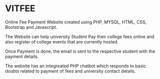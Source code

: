 # VITFEE

Online Fee Payment Website created using PHP, MYSQL, HTML, CSS, Bootstrap and Javascript.

The Website can help university Student Pay their college fees online and also register of college events that are currently hosted.

Once Payment is done, the email is sent to the respective student with the payment details. 

The website has an integreated PHP chatbot which responds to basic doubts related to payment of fees and university contact details.



